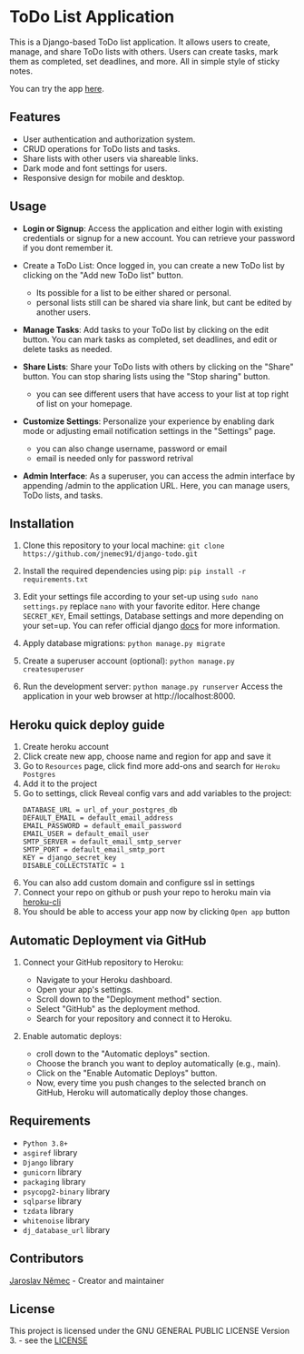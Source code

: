 # ToDo List Application

This is a Django-based ToDo list application. It allows users to create, manage, and share ToDo lists with others. Users can create tasks, mark them as completed, set deadlines, and more. All in simple style of sticky notes.

You can try the app [here](https://www.todo-list.cz).

## Features

- User authentication and authorization system.
- CRUD operations for ToDo lists and tasks.
- Share lists with other users via shareable links.
- Dark mode and font settings for users.
- Responsive design for mobile and desktop.

## Usage
- **Login or Signup**: Access the application and either login with existing credentials or signup for a new account. You can retrieve your password if you dont remember it.
- Create a ToDo List: Once logged in, you can create a new ToDo list by clicking on the "Add new ToDo list" button.
    - Its possible for a list to be either shared or personal.
    - personal lists still can be shared via share link, but cant be edited by another users.

- **Manage Tasks**: Add tasks to your ToDo list by clicking on the edit button. You can mark tasks as completed, set deadlines, and edit or delete tasks as needed.

- **Share Lists**: Share your ToDo lists with others by clicking on the "Share" button. You can stop sharing lists using the "Stop sharing" button.
    - you can see different users that have access to your list at top right of list on your homepage.

- **Customize Settings**: Personalize your experience by enabling dark mode or adjusting email notification settings in the "Settings" page.
    - you can also change username, password or email
    - email is needed only for password retrival

- **Admin Interface**: As a superuser, you can access the admin interface by appending /admin to the application URL. Here, you can manage users, ToDo lists, and tasks.

## Installation

1. Clone this repository to your local machine:
```git clone https://github.com/jnemec91/django-todo.git```
2. Install the required dependencies using pip:
```pip install -r requirements.txt```

3. Edit your settings file according to your set-up using ```sudo nano settings.py``` replace ```nano``` with your favorite editor. Here change ```SECRET_KEY```, Email settings, Database settings and more depending on your set=up. You can refer official django [docs](https://docs.djangoproject.com/en/5.0/ref/settings/) for more information.
4. Apply database migrations:
```python manage.py migrate```
5. Create a superuser account (optional):
```python manage.py createsuperuser```
6. Run the development server:
```python manage.py runserver```
Access the application in your web browser at http://localhost:8000.

## Heroku quick deploy guide

1. Create heroku account
2. Click create new app, choose name and region for app and save it
3. Go to `Resources` page, click find more add-ons and search for `Heroku Postgres`
4. Add it to the project
5. Go to settings, click Reveal config vars and add variables to the project:
    ```
    DATABASE_URL = url_of_your_postgres_db
    DEFAULT_EMAIL = default_email_address
    EMAIL_PASSWORD = default_email_password
    EMAIL_USER = default_email_user
    SMTP_SERVER = default_email_smtp_server
    SMTP_PORT = default_email_smtp_port
    KEY = django_secret_key
    DISABLE_COLLECTSTATIC = 1
    ```
6. You can also add custom domain and configure ssl in settings
7. Connect your repo on github or push your repo to heroku main via [heroku-cli](https://devcenter.heroku.com/articles/heroku-cli)
8. You should be able to access your app now by clicking `Open app` button

## Automatic Deployment via GitHub
1. Connect your GitHub repository to Heroku:
    - Navigate to your Heroku dashboard.
    - Open your app's settings.
    - Scroll down to the "Deployment method" section.
    - Select "GitHub" as the deployment method.
    - Search for your repository and connect it to Heroku.

2. Enable automatic deploys:
    - croll down to the "Automatic deploys" section.
    - Choose the branch you want to deploy automatically (e.g., main).
    - Click on the "Enable Automatic Deploys" button.
    - Now, every time you push changes to the selected branch on GitHub, Heroku will automatically deploy those changes.

## Requirements
- `Python 3.8+`
- `asgiref` library
- `Django` library
- `gunicorn` library
- `packaging` library
- `psycopg2-binary` library
- `sqlparse` library
- `tzdata` library
- `whitenoise` library
- `dj_database_url` library

## Contributors
[Jaroslav Němec](https://github.com/jnemec91) - Creator and maintainer

## License
This project is licensed under the GNU GENERAL PUBLIC LICENSE Version 3. - see the [LICENSE](https://github.com/jnemec91/django-todo/blob/main/LICENSE.txt)